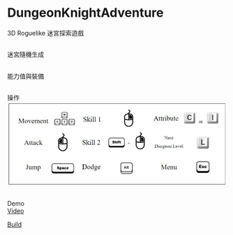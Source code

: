 # DungeonKnightAdventure
3D Roguelike 迷宮探索遊戲  

##
迷宮隨機生成

##
能力值與裝備

##
操作
![image](Assets/PlayerControlGuide.jpg)

##
Demo  
[Video](https://www.youtube.com/watch?v=9TQFhDcqE-I)

[Build](https://drive.google.com/file/d/1a9_40h4c44H7zcufbKbu9T_Cf03BoxWh/view?usp=drive_link/)
